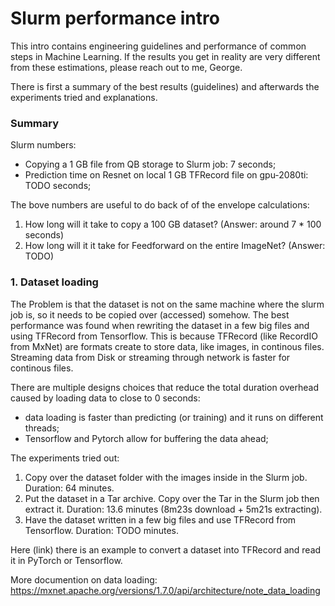 # Slurm performance intro 
This intro contains engineering guidelines and performance of common steps in Machine Learning. If the results you get in reality are very different from these estimations, please reach out to me, George.

There is first a summary of the best results (guidelines) and afterwards the experiments tried and explanations.

### Summary
Slurm numbers:
- Copying a 1 GB file from QB storage to Slurm job: 7 seconds;
- Prediction time on Resnet on local 1 GB TFRecord file on gpu-2080ti: TODO seconds;

The bove numbers are useful to do back of of the envelope calculations:
1. How long will it take to copy a 100 GB dataset? (Answer: around 7 * 100 seconds)
2. How long will it it take for Feedforward on the entire ImageNet? (Answer: TODO)
 


### 1. Dataset loading
The Problem is that the dataset is not on the same machine where the slurm job is, so it needs to be copied over (accessed) somehow. The best performance was found when rewriting the dataset in a few big files and using TFRecord from Tensorflow. This is because TFRecord (like RecordIO from MxNet) are formats create to store data, like images, in continous files. Streaming data from Disk or streaming through network is faster for continous files. 

There are multiple designs choices that reduce the total duration overhead caused by loading data to close to 0 seconds:
- data loading is faster than predicting (or training) and it runs on different threads;
- Tensorflow and Pytorch allow for buffering the data ahead; 

The experiments tried out:
1. Copy over the dataset folder with the images inside in the Slurm job. Duration: 64 minutes. 
2. Put the dataset in a Tar archive. Copy over the Tar in the Slurm job then extract it. Duration: 13.6 minutes (8m23s download + 5m21s extracting).   
3. Have the dataset written in a few big files and use TFRecord from Tensorflow. Duration: TODO minutes.

Here (link) there is an example to convert a dataset into TFRecord and read it in PyTorch or Tensorflow.

More documention on data loading: https://mxnet.apache.org/versions/1.7.0/api/architecture/note_data_loading
